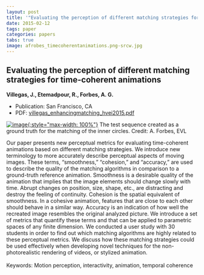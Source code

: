 ```yaml
---
layout: post
title: '"Evaluating the perception of different matching strategies for time-coherent animations"'
date: 2015-02-12
tags: paper
categories: papers
tabs: true
image: afrobes_timecoherentanimations.png-srcw.jpg
---
```


## Evaluating the perception of different matching strategies for time-coherent animations
**Villegas, J., Etemadpour, R., Forbes, A. G.**
- Publication: San Francisco, CA
- PDF: [villegas_enhancingmatching_hvei2015.pdf](/documents/villegas_enhancingmatching_hvei2015.pdf)


[![image](https://www.evl.uic.edu/output/originals/afrobes_timecoherentanimations.png-srcw.jpg){:style="max-width: 100%"}](https://www.evl.uic.edu/output/originals/afrobes_timecoherentanimations.png-srcw.jpg)
The test sequence created as a ground truth for the matching of the inner circles.
Credit: A. Forbes, EVL

Our paper presents new perceptual metrics for evaluating time-coherent animations based on different matching strategies. We introduce new terminology to more accurately describe perceptual aspects of moving images. These terms, &ldquo;smoothness,&rdquo; &ldquo;cohesion,&rdquo; and &ldquo;accuracy,&rdquo; are used to describe the quality of the matching algorithms in comparison to a ground-truth reference animation. Smoothness is a desirable quality of the animation that implies that the image elements should change slowly with time. Abrupt changes on position, size, shape, etc., are distracting and destroy the feeling of continuity. Cohesion is the spatial equivalent of smoothness. In a cohesive animation, features that are close to each other should behave in a similar way. Accuracy is an indication of how well the recreated image resembles the original analyzed picture. We introduce a set of metrics that quantify these terms and that can be applied to parametric spaces of any finite dimension. We conducted a user study with 30 students in order to find out which matching algorithms are highly related to these perceptual metrics. We discuss how these matching strategies could be used effectively when developing novel techniques for the non-photorealistic rendering of videos, or stylized animation.<br><br>
Keywords: Motion perception, interactivity, animation, temporal coherence